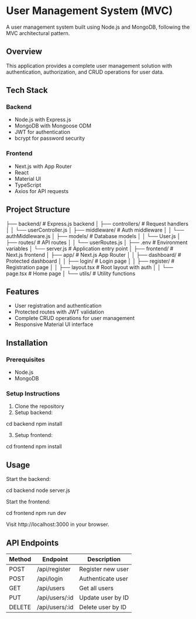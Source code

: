 # User Management System (MVC)

A user management system built using Node.js and MongoDB, following the MVC architectural pattern.

## Overview

This application provides a complete user management solution with authentication, authorization, and CRUD operations for user data.

## Tech Stack

### Backend
- Node.js with Express.js
- MongoDB with Mongoose ODM
- JWT for authentication
- bcrypt for password security

### Frontend
- Next.js with App Router
- React
- Material UI
- TypeScript
- Axios for API requests

## Project Structure
├── backend/ # Express.js backend │ ├── controllers/ # Request handlers │ │ └── userController.js │ ├── middleware/ # Auth middleware │ │ └── authMiddleware.js │ ├── models/ # Database models │ │ └── User.js │ ├── routes/ # API routes │ │ └── userRoutes.js │ ├── .env # Environment variables │ └── server.js # Application entry point │ ├── frontend/ # Next.js frontend │ ├── app/ # Next.js App Router │ │ ├── dashboard/ # Protected dashboard │ │ ├── login/ # Login page │ │ ├── register/ # Registration page │ │ ├── layout.tsx # Root layout with auth │ │ └── page.tsx # Home page │ └── utils/ # Utility functions


## Features

- User registration and authentication
- Protected routes with JWT validation
- Complete CRUD operations for user management
- Responsive Material UI interface

## Installation

### Prerequisites
- Node.js
- MongoDB

### Setup Instructions
1. Clone the repository
2. Setup backend:

cd backend npm install

3. Setup frontend:

cd frontend npm install


## Usage

Start the backend:

cd backend
node server.js


Start the frontend:

cd frontend
npm run dev


Visit http://localhost:3000 in your browser.

## API Endpoints

| Method | Endpoint         | Description                    |
|--------|------------------|--------------------------------|
| POST   | /api/register    | Register new user              |
| POST   | /api/login       | Authenticate user              |
| GET    | /api/users       | Get all users                  |
| PUT    | /api/users/:id   | Update user by ID              |
| DELETE | /api/users/:id   | Delete user by ID              |





